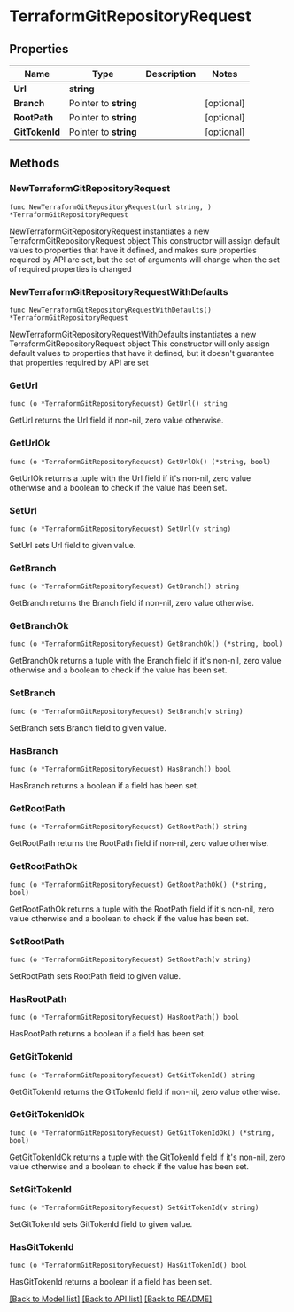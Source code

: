 # TerraformGitRepositoryRequest

## Properties

Name | Type | Description | Notes
------------ | ------------- | ------------- | -------------
**Url** | **string** |  | 
**Branch** | Pointer to **string** |  | [optional] 
**RootPath** | Pointer to **string** |  | [optional] 
**GitTokenId** | Pointer to **string** |  | [optional] 

## Methods

### NewTerraformGitRepositoryRequest

`func NewTerraformGitRepositoryRequest(url string, ) *TerraformGitRepositoryRequest`

NewTerraformGitRepositoryRequest instantiates a new TerraformGitRepositoryRequest object
This constructor will assign default values to properties that have it defined,
and makes sure properties required by API are set, but the set of arguments
will change when the set of required properties is changed

### NewTerraformGitRepositoryRequestWithDefaults

`func NewTerraformGitRepositoryRequestWithDefaults() *TerraformGitRepositoryRequest`

NewTerraformGitRepositoryRequestWithDefaults instantiates a new TerraformGitRepositoryRequest object
This constructor will only assign default values to properties that have it defined,
but it doesn't guarantee that properties required by API are set

### GetUrl

`func (o *TerraformGitRepositoryRequest) GetUrl() string`

GetUrl returns the Url field if non-nil, zero value otherwise.

### GetUrlOk

`func (o *TerraformGitRepositoryRequest) GetUrlOk() (*string, bool)`

GetUrlOk returns a tuple with the Url field if it's non-nil, zero value otherwise
and a boolean to check if the value has been set.

### SetUrl

`func (o *TerraformGitRepositoryRequest) SetUrl(v string)`

SetUrl sets Url field to given value.


### GetBranch

`func (o *TerraformGitRepositoryRequest) GetBranch() string`

GetBranch returns the Branch field if non-nil, zero value otherwise.

### GetBranchOk

`func (o *TerraformGitRepositoryRequest) GetBranchOk() (*string, bool)`

GetBranchOk returns a tuple with the Branch field if it's non-nil, zero value otherwise
and a boolean to check if the value has been set.

### SetBranch

`func (o *TerraformGitRepositoryRequest) SetBranch(v string)`

SetBranch sets Branch field to given value.

### HasBranch

`func (o *TerraformGitRepositoryRequest) HasBranch() bool`

HasBranch returns a boolean if a field has been set.

### GetRootPath

`func (o *TerraformGitRepositoryRequest) GetRootPath() string`

GetRootPath returns the RootPath field if non-nil, zero value otherwise.

### GetRootPathOk

`func (o *TerraformGitRepositoryRequest) GetRootPathOk() (*string, bool)`

GetRootPathOk returns a tuple with the RootPath field if it's non-nil, zero value otherwise
and a boolean to check if the value has been set.

### SetRootPath

`func (o *TerraformGitRepositoryRequest) SetRootPath(v string)`

SetRootPath sets RootPath field to given value.

### HasRootPath

`func (o *TerraformGitRepositoryRequest) HasRootPath() bool`

HasRootPath returns a boolean if a field has been set.

### GetGitTokenId

`func (o *TerraformGitRepositoryRequest) GetGitTokenId() string`

GetGitTokenId returns the GitTokenId field if non-nil, zero value otherwise.

### GetGitTokenIdOk

`func (o *TerraformGitRepositoryRequest) GetGitTokenIdOk() (*string, bool)`

GetGitTokenIdOk returns a tuple with the GitTokenId field if it's non-nil, zero value otherwise
and a boolean to check if the value has been set.

### SetGitTokenId

`func (o *TerraformGitRepositoryRequest) SetGitTokenId(v string)`

SetGitTokenId sets GitTokenId field to given value.

### HasGitTokenId

`func (o *TerraformGitRepositoryRequest) HasGitTokenId() bool`

HasGitTokenId returns a boolean if a field has been set.


[[Back to Model list]](../README.md#documentation-for-models) [[Back to API list]](../README.md#documentation-for-api-endpoints) [[Back to README]](../README.md)



